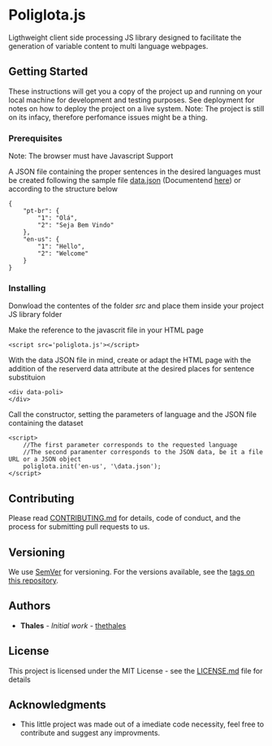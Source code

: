 # Poliglota.js

Ligthweight client side processing JS library designed to facilitate the generation of 
variable content to multi language webpages.

## Getting Started


These instructions will get you a copy of the project up and running on your local machine for development and testing purposes. See deployment for notes on how to deploy the project on a live system.
Note: The project is still on its infacy, therefore perfomance issues might be a thing.

### Prerequisites

Note: The browser must have Javascript Support

A JSON file containing the proper sentences in the desired languages must be created following the sample file [data.json](https://github.com/thethales/poliglota.js/blob/master/data.json)  (Documentend [here](https://github.com/thethales/poliglota.js/blob/master/data.schema.json))  or according to the structure below 

```
{
    "pt-br": {
        "1": "Olá",
        "2": "Seja Bem Vindo"
    },
    "en-us": {
        "1": "Hello",
        "2": "Welcome"
    }
}
```


### Installing

Donwload the contentes of the folder *src* and place them inside your project JS library folder

Make the reference to the javascrit file in your HTML page

```
<script src='poliglota.js'></script>
```



With the data JSON file in mind, create or adapt the HTML page with the addition of the reserverd data attribute at the desired places for sentence substituion

```
<div data-poli>
</div>
```

Call the constructor, setting the parameters of language and the JSON file containing the dataset

```
<script>
    //The first parameter corresponds to the requested language
    //The second paramenter corresponds to the JSON data, be it a file URL or a JSON object
    poliglota.init('en-us', '\data.json');
</script>
```

## Contributing

Please read [CONTRIBUTING.md](/CONTRIBUTING.md) for details, code of conduct, and the process for submitting pull requests to us.

## Versioning

We use [SemVer](http://semver.org/) for versioning. For the versions available, see the [tags on this repository](https://github.com/your/project/tags). 

## Authors

* **Thales** - *Initial work* - [thethales](https://github.com/thethales)

## License

This project is licensed under the MIT License - see the [LICENSE.md](LICENSE.md) file for details

## Acknowledgments

* This little project was made out of a imediate code necessity, feel free to contribute and suggest any improvments.

